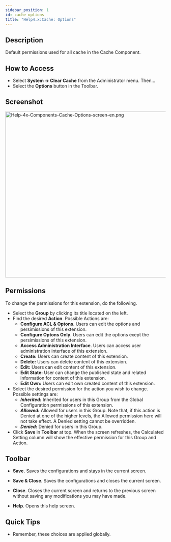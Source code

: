 ```yaml
---
sidebar_position: 1
id: cache-options
title: "Help4.x:Cache: Options"
---
```

## Description

Default permissions used for all cache in the Cache Component.

## How to Access

- Select **System **→** Clear Cache** from the Administrator menu.
  Then...
- Select the **Options** button in the Toolbar.

## Screenshot

<img
src="https://docs.joomla.org/images/b/b1/Help-4x-Components-Cache-Options-screen-en.png"
decoding="async" data-file-width="800" data-file-height="522"
width="800" height="522"
alt="Help-4x-Components-Cache-Options-screen-en.png" />

## Permissions

To change the permissions for this extension, do the following.

- Select the **Group** by clicking its title located on the left.
- Find the desired **Action**. Possible Actions are:
  - **Configure ACL & Optons**. Users can edit the options and
    persimissions of this extension.
  - **Configure Optons Only**. Users can edit the options exept the
    persimissions of this extension.
  - **Access Administration Interface**. Users can access user
    administration interface of this extension.
  - **Create:** Users can create content of this extension.
  - **Delete:** Users can delete content of this extension.
  - **Edit:** Users can edit content of this extension.
  - **Edit State:** User can change the published state and related
    information for content of this extension.
  - **Edit Own:** Users can edit own created content of this extension.
- Select the desired permission for the action you wish to change.
  Possible settings are:
  - ***Inherited:*** Inherited for users in this Group from the Global
    Configuration permissions of this extension.
  - ***Allowed:*** Allowed for users in this Group. Note that, if this
    action is Denied at one of the higher levels, the Allowed permission
    here will not take effect. A Denied setting cannot be overridden.
  - ***Denied:*** Denied for users in this Group.
- Click **Save** in **Toolbar** at top. When the screen refreshes, the
  Calculated Setting column will show the effective permission for this
  Group and Action.

## Toolbar

- **Save.** Saves the configurations and stays in the current screen.

<!-- -->

- **Save & Close**. Saves the configurations and closes the current
  screen.

<!-- -->

- **Close**. Closes the current screen and returns to the previous
  screen without saving any modifications you may have made.

<!-- -->

- **Help**. Opens this help screen.

## Quick Tips

- Remember, these choices are applied globally.
